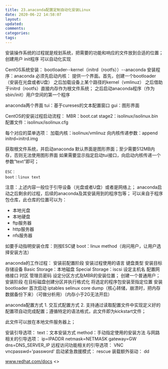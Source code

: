 ```yaml
---
title: 23.anaconda配置定制自动化安装Linux
date: 2020-06-22 14:58:07
layout:
updated:
comments:
categories:
tags:
---
```

安装操作系统的过程就是规划系统，把需要的功能和响应的文件放到合适的位置；
创建用户
init程序
可以自动化实现

CentOS系统安装：
bootloader--kernel（initrd（rootfs））--anaconda
安装程序：anaconda
必须先启动内核：
提供一个界面。首先，创建一个bootloader（安装在光盘或者U盘）
之后加载设备上某个路径的kernel（vmlinuz）
之后借助于initrd（rootfs）直接内存作为根文件系统；
之后启动anaconda程序（作为sbin/init）用户空间的第一个程序

anaconda两个界面
tui：基于cureses的文本配置窗口
gui：图形界面

CentOS的安装过程启动流程：
MBR：boot.cat
stage2：isolinux/isolinux.bin
    配置文件：isolinux/isolinux.cfg

每个对应的菜单选项：
    加载内核：isolinux/vmlinuz
    向内核传递参数：append initrd=initrd.img 

获取根文件系统，并启动anaconda
    默认界面是图形界面；至少需要512MB内存，否则无法使用图形界面
    如果需要显示指定启动tui接口，向启动内核传递一个参数“text”即可；

    ESC：
    boot：linux text

注意：上述内容一般位于引导设备（光盘或者U盘）或者是网络上；
anaconda启动之后剩余的过程，后续的anaconda及其安装用到的程序包等；
可以来自于程序包仓库，此仓库的位置可以为：
* 本地光盘
* 本地硬盘
* ftp服务器
* http服务器
* nfs服务器

如要手动指明安装仓库：则按ESC键
    boot：linux method（询问用户，让用户选择安装方法）


anaconda的工作过程：
安装前配置阶段
    安装过程使用的语言
    键盘类型
    安装目标存储设备
        Basic Storage：本地磁盘
        Special Storage：iscsi
    设定主机名
    配置网络接口
    时区
    管理员密码
    设定分区方式及MBR的安装位置；
    创建一个普通用户；
安装阶段
    在目标磁盘创建分区并执行格式化
    将选定的程序包安装至指定位置
    安装bootloader
首次启动
    iptables
    selinux
    core dump（核心转储，崩溃时，把内存数据备份下来）（可做分析用）（内存小于2G无法开启）

anaconda配置方式
    1. 交互式配置方式
    2. 支持通过读取配置文件中实现定义好的配置项自动完成配置；遵循特定的语法格式，此文件即为kickstart文件；

此文件可以放在本地文件服务器上；

安装引导选项：
text：文本安装方式
method：手动指定使用的安装方法
与网路相关的引导选项：
    ip=IPADDR
    netmask=NETMASK
    gateway=GW
    dns=DNS_SERVER_IP
远程访问功能相关的引导选项：
    VNC
    vncpasswd='password'
启动紧急救援模式：
    rescue
装载额外驱动：
    dd

www.redhat.com/docs <<installation guide>>



